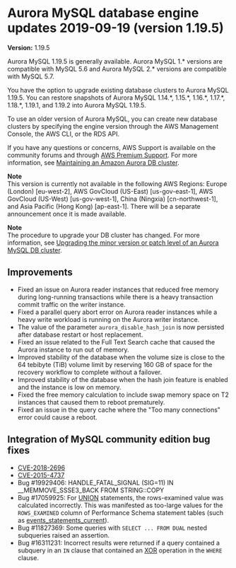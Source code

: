 # Aurora MySQL database engine updates 2019\-09\-19 \(version 1\.19\.5\)<a name="AuroraMySQL.Updates.1195"></a>

**Version:** 1\.19\.5

 Aurora MySQL 1\.19\.5 is generally available\. Aurora MySQL 1\.\* versions are compatible with MySQL 5\.6 and Aurora MySQL 2\.\* versions are compatible with MySQL 5\.7\. 

 You have the option to upgrade existing database clusters to Aurora MySQL 1\.19\.5\. You can restore snapshots of Aurora MySQL 1\.14\.\*, 1\.15\.\*, 1\.16\.\*, 1\.17\.\*, 1\.18\.\*, 1\.19\.1, and 1\.19\.2 into Aurora MySQL 1\.19\.5\. 

 To use an older version of Aurora MySQL, you can create new database clusters by specifying the engine version through the AWS Management Console, the AWS CLI, or the RDS API\. 

 If you have any questions or concerns, AWS Support is available on the community forums and through [AWS Premium Support](http://aws.amazon.com/support)\. For more information, see [Maintaining an Amazon Aurora DB cluster](USER_UpgradeDBInstance.Maintenance.md)\. 

**Note**  
 This version is currently not available in the following AWS Regions: Europe \(London\) \[eu\-west\-2\], AWS GovCloud \(US\-East\) \[us\-gov\-east\-1\], AWS GovCloud \(US\-West\) \[us\-gov\-west\-1\], China \(Ningxia\) \[cn\-northwest\-1\], and Asia Pacific \(Hong Kong\) \[ap\-east\-1\]\. There will be a separate announcement once it is made available\. 

**Note**  
The procedure to upgrade your DB cluster has changed\. For more information, see [Upgrading the minor version or patch level of an Aurora MySQL DB cluster](AuroraMySQL.Updates.Patching.md)\.

## Improvements<a name="AuroraMySQL.Updates.1195.Improvements"></a>
+  Fixed an issue on Aurora reader instances that reduced free memory during long\-running transactions while there is a heavy transaction commit traffic on the writer instance\. 
+  Fixed a parallel query abort error on Aurora reader instances while a heavy write workload is running on the Aurora writer instance\. 
+  The value of the parameter `aurora_disable_hash_join` is now persisted after database restart or host replacement\. 
+  Fixed an issue related to the Full Text Search cache that caused the Aurora instance to run out of memory\. 
+  Improved stability of the database when the volume size is close to the 64 tebibyte \(TiB\) volume limit by reserving 160 GB of space for the recovery workflow to complete without a failover\. 
+  Improved stability of the database when the hash join feature is enabled and the instance is low on memory\. 
+  Fixed the free memory calculation to include swap memory space on T2 instances that caused them to reboot prematurely\. 
+  Fixed an issue in the query cache where the "Too many connections" error could cause a reboot\. 

## Integration of MySQL community edition bug fixes<a name="AuroraMySQL.Updates.1195.Patches"></a>
+  [CVE\-2018\-2696](http://cve.mitre.org/cgi-bin/cvename.cgi?name=CVE-2018-2696) 
+  [CVE\-2015\-4737](http://cve.mitre.org/cgi-bin/cvename.cgi?name=CVE-2015-4737) 
+  Bug \#19929406: HANDLE\_FATAL\_SIGNAL \(SIG=11\) IN \_\_MEMMOVE\_SSSE3\_BACK FROM STRING::COPY 
+  Bug \#17059925: For [UNION](https://dev.mysql.com/doc/refman/5.6/en/union.html) statements, the rows\-examined value was calculated incorrectly\. This was manifested as too\-large values for the `ROWS_EXAMINED` column of Performance Schema statement tables \(such as [events\_statements\_current](https://dev.mysql.com/doc/refman/5.6/en/events-statements-current-table.html)\)\. 
+  Bug \#11827369: Some queries with `SELECT ... FROM DUAL` nested subqueries raised an assertion\. 
+  Bug \#16311231: Incorrect results were returned if a query contained a subquery in an `IN` clause that contained an [XOR](https://dev.mysql.com/doc/refman/5.6/en/logical-operators.html#operator_xor) operation in the `WHERE` clause\. 